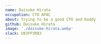 ```yaml
---
name: Daisuke Hirata
occupation: CTO APAC
about: trying to be a good CTO and Daddy
github: Daisuke Hirata
image: './daisuke-hirata.webp'
slack: U83FP3RB3
---
```

